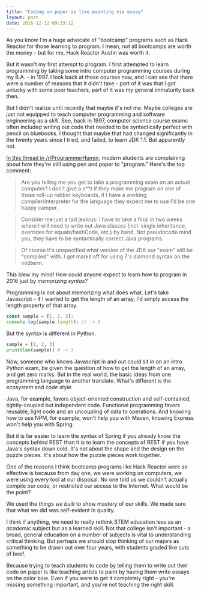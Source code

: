 ```yaml
---
title: "Coding on paper is like painting via essay"
layout: post
date: 2016-12-12 09:33:12
---
```

As you know I'm a huge advocate of "bootcamp" programs such as Hack Reactor for those learning to program.  I mean, not all bootcamps are worth the money - but for me, Hack Reactor Austin was worth it. 

But it wasn't my first attempt to program. I first attempted to learn programming by taking some intro computer programming courses during my B.A. - in 1997.  I look back at those courses now, and I can see that there were a number of reasons that it didn't take - part of it was that I got unlucky with some poor teachers, part of it was my general immaturity back then.  

But I didn't realize until recently that maybe it's not me.  Maybe colleges are just not equipped to teach computer programming and software engineering as a *skill*.  See, back in 1997, computer science course exams often included writing out code that needed to be syntactically perfect with pencil on bluebooks.  I thought that maybe that had changed significantly in the twenty years since I tried, and failed, to learn JDK 1.1.  But apparently not. 

[In this thread in /r/ProgrammerHumor](https://www.reddit.com/r/ProgrammerHumor/comments/5heq57/only_in_a_programming_course/), modern students are complaining about how they're still using pen and paper to "program."  Here's the top comment: 

> Are you telling me you get to take a programming exam on an actual computer? I don't give a s**t if they make me program on one of those roll-up rubber keyboards, if I have a working compiler/interpreter for the language they expect me to use I'd be one happy camper.

> Consider me just a tad jealous: I have to take a final in two weeks where I will need to write out Java classes (incl. single inheritance, overrides for equals/hashCode, etc.) by hand. Not pseudocode mind you, they have to be syntactically correct Java programs.

> Of course it's unspecified what version of the JDK our "exam" will be "compiled" with. I got marks off for using 7's diamond syntax on the midterm.  

This blew my mind! How could anyone expect to learn how to program in 2016 just by *memorizing syntax?* 

Programming is not about memorizing what does what.  Let's take Javascript - if I wanted to get the length of an array, I'd simply access the length property of that array. 

```javascript
const sample = [1, 2, 3];
console.log(sample.length); // -> 3
```

But the syntax is different in Python. 
```python
sample = [1, 2, 3]
print(len(sample)) # -> 3
```

Now, someone who knows Javascript in and out could sit in on an intro Python exam, be given the question of how to get the length of an array, and get zero marks.  But in the real world, the basic ideas from one programming language to another translate.  What's different is the *ecosystem* and *code style.* 

Java, for example, favors object-oriented construction and self-contained, tightly-coupled but independent code.  Functional programming favors reusable, light code and an uncoupling of data to operations.  And knowing how to use NPM, for example, won't help you with Maven, knowing Express won't help you with Spring.  

But it is far easier to learn the syntax of Spring if you already know the concepts behind REST than it is to learn the concepts of REST if you have Java's syntax down cold. It's not about the shape and the design on the puzzle pieces. It's about how the puzzle pieces work together.  

One of the reasons I think bootcamp programs like Hack Reactor were so effective is because from day one, we were working on computers, we were using every tool at our disposal. No one told us we couldn't actually compile our code, or restricted our access to the Internet.  What would be the point?

We used the *things we built* to show mastery of our skills.  We made sure that what we did was self-evident in quality.  

I think if anything, we need to really rethink STEM education less as an *academic* subject but as a learned skill.  Not that college isn't important - a broad, general education on a number of subjects is vital to understanding critical thinking.  But perhaps we should stop thinking of our majors as something to be drawn out over four years, with students graded like cuts of beef.  

Because trying to teach students to code by telling them to write out their code on paper is like teaching artists to paint by having them write essays on the color blue.  Even if you were to get it completely right - you're missing something important, and you're not teaching the right skill. 

